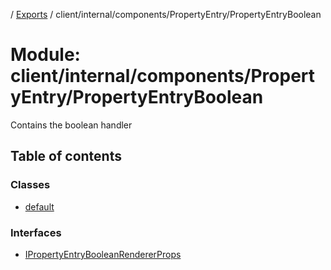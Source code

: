 [](../README.md) / [Exports](../modules.md) / client/internal/components/PropertyEntry/PropertyEntryBoolean

# Module: client/internal/components/PropertyEntry/PropertyEntryBoolean

Contains the boolean handler

## Table of contents

### Classes

- [default](../classes/client_internal_components_propertyentry_propertyentryboolean.default.md)

### Interfaces

- [IPropertyEntryBooleanRendererProps](../interfaces/client_internal_components_propertyentry_propertyentryboolean.ipropertyentrybooleanrendererprops.md)
